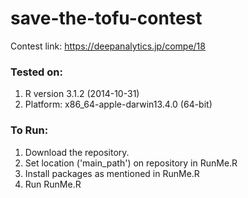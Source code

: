 # save-the-tofu-contest
Contest link: https://deepanalytics.jp/compe/18

### Tested on:
1.  R version 3.1.2 (2014-10-31)
2.  Platform: x86_64-apple-darwin13.4.0 (64-bit)

### To Run:
1. Download the repository.
2. Set location ('main_path') on repository in RunMe.R
3. Install packages as mentioned in RunMe.R
4. Run RunMe.R
